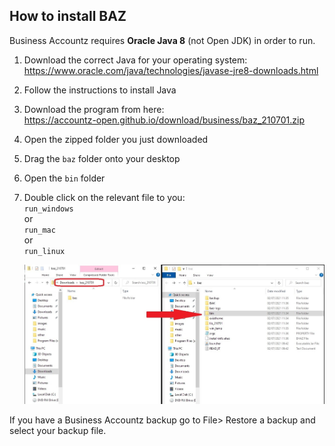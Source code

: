 ## How to install BAZ

Business Accountz requires **Oracle Java 8** (not Open JDK) in order to run. 

1. Download the correct Java for your operating system:   
   <https://www.oracle.com/java/technologies/javase-jre8-downloads.html>
3. Follow the instructions to install Java
4. Download the program from here:   
   <https://accountz-open.github.io/download/business/baz_210701.zip>
5. Open the zipped folder you just downloaded
6. Drag the `baz` folder onto your desktop
7. Open the `bin` folder
8. Double click on the relevant file to you:  
   `run_windows`  
    or  
   `run_mac`  
    or  
   `run_linux` 

   ![run-baz-install](run-baz-install.jpeg)

If you have a Business Accountz backup go to File> Restore a backup and select your backup file.
